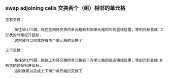 ### swap adjoining cells 交换两个（组）相邻的单元格

    左右交换：
    
        按住Shift键，拖住左侧待交换的单元格到右侧单元格的右侧竖线位置，等到光标变成 エ 形状的时候松开鼠标，
        这时就可以完成左右两个单元格的交换了

    上下交换：
    
        按住Shift键，拖住上方待交换的单元格到下方单元格的底边横线位置，等到光标变成 H 形状的时候松开鼠标，
        这时就可以完成上下两个单元格的交换了

### 

